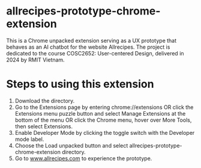 # allrecipes-prototype-chrome-extension
This is a Chrome unpacked extension serving as a UX prototype that behaves as an AI chatbot for the website Allrecipes. The project is dedicated to the course COSC2652: User-centered Design, delivered in 2024 by RMIT Vietnam.

# Steps to using this extension
1. Download the directory.
2. Go to the Extensions page by entering chrome://extensions
   OR click the Extensions menu puzzle button and select Manage Extensions at the bottom of the menu
   OR click the Chrome menu, hover over More Tools, then select Extensions.
4. Enable Developer Mode by clicking the toggle switch with the Developer mode label.
5. Choose the Load unpacked button and select allrecipes-prototype-chrome-extension directory.
6. Go to www.allrecipes.com to experience the prototype.
